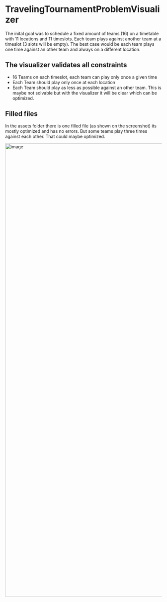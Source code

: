 # TravelingTournamentProblemVisualizer

The inital goal was to schedule a fixed amount of teams (16) on a timetable with 11 locations and 11 timeslots. Each team plays against another team at a timeslot (3 slots will be empty). The best case would be each team plays one time against an other team and always on a different location.

## The visualizer validates all constraints
- 16 Teams on each timeslot, each team can play only once a given time
- Each Team should play only once at each location
- Each Team should play as less as possible against an other team. This is maybe not solvable but with the visualizer it will be clear which can be optimized.

## Filled files
In the assets folder there is one filled file (as shown on the screenshot) its mostly optimized and has no errors. But some teams play three times against each other. That could maybe optimized.

<img width="1458" alt="image" src="https://github.com/raphibolliger/TravelingTournamentProblemVisualizer/assets/6289764/1f5bb9b3-b3de-4c2d-8672-55a1dd4a97c2">
